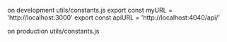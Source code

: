 on development
utils/constants.js
export const myURL = 'http://localhost:3000'
export const apiURL = 'http://localhost:4040/api/'

on production
utils/constants.js